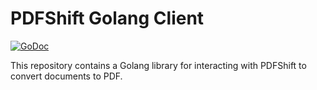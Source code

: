 # PDFShift Golang Client

[![GoDoc](https://godoc.org/github.com/enmand/pdfshift?status.svg)](https://godoc.org/github.com/enmand/pdfshift)

This repository contains a Golang library for interacting with PDFShift to convert
documents to PDF.
